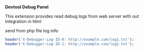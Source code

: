 **Devtool Debug Panel**

This extension provides read debug logs from web server with out integration in html


send from php file log info

```php
header('X-Debugger-Log-ID-0: http://example.com/log1.txt');
header('X-Debugger-Log-ID-1: http://example.com/log2.txt');
```